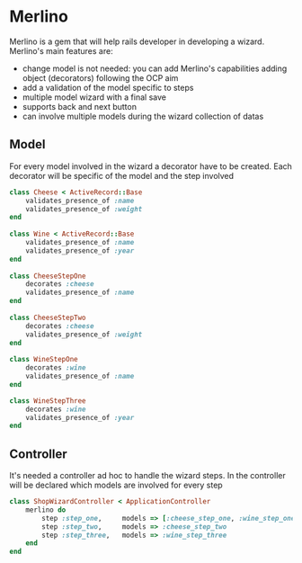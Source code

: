 # Merlino
Merlino is a gem that will help rails developer in developing a wizard. Merlino's main features are:

* change model is not needed: you can add Merlino's capabilities adding object (decorators) following the OCP aim
* add a validation of the model specific to steps
* multiple model wizard with a final save
* supports back and next button
* can involve multiple models during the wizard collection of datas
  
## Model
For every model involved in the wizard a decorator have to be created. Each decorator will be specific of the model and the step involved

```ruby
class Cheese < ActiveRecord::Base
	validates_presence_of :name
	validates_presence_of :weight
end
	
class Wine < ActiveRecord::Base
	validates_presence_of :name
	validates_presence_of :year
end
	
class CheeseStepOne
	decorates :cheese
	validates_presence_of :name
end
	
class CheeseStepTwo
	decorates :cheese
	validates_presence_of :weight
end
	
class WineStepOne
	decorates :wine
	validates_presence_of :name		
end

class WineStepThree
	decorates :wine
	validates_presence_of :year		
end
```

## Controller
It's needed a controller ad hoc to handle the wizard steps. In the controller will be declared which models are involved for every step

```ruby
class ShopWizardController < ApplicationController
	merlino do
		step :step_one,		models => [:cheese_step_one, :wine_step_one]
		step :step_two,		models => :cheese_step_two
		step :step_three,	models => :wine_step_three
	end
end
```
